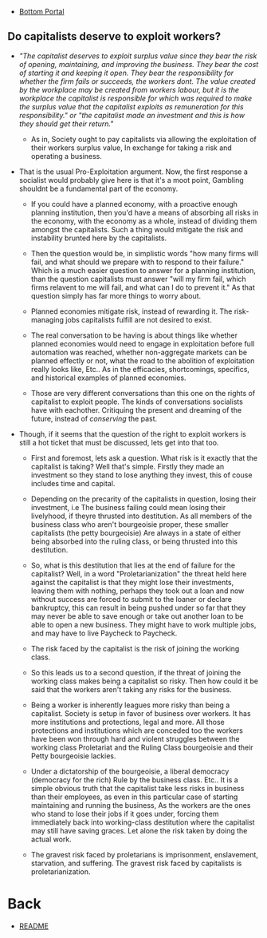 - [Bottom Portal](#Back)

## Do capitalists deserve to exploit workers?

- *"The capitalist deserves to exploit surplus value since they bear the risk of opening, maintaining, and improving the business. They bear the cost of starting it and keeping it open. They bear the responsibility for whether the firm fails or succeeds, the workers dont. The value created by the workplace may be created from workers labour, but it is the workplace the capitalist is responsible for which was required to make the surplus value that the capitalist exploits as remuneration for this responsibility." or "the capitalist made an investment and this is how they should get their return."*
  
  - As in, Society ought to pay capitalists via allowing the exploitation of their workers surplus value, In exchange for taking a risk and operating a business.

- That is the usual Pro-Exploitation argument. Now, the first response a socialist would probably give here is that it's a moot point, Gambling shouldnt be a fundamental part of the economy.
  
  - If you could have a planned economy, with a proactive enough planning institution, then you'd have a means of absorbing all risks in the economy, with the economy as a whole, instead of dividing them amongst the capitalists. Such a thing would mitigate the risk and instability brunted here by the capitalists.
  
  - Then the question would be, in simplistic words "how many firms will fail, and what should we prepare with to respond to their failure." Which is a much easier question to answer for a planning institution, than the question capitalists must answer "will my firm fail, which firms relavent to me will fail, and what can I do to prevent it." As that question simply has far more things to worry about.
  
  - Planned economies mitigate risk, instead of rewarding it. The risk-managing jobs capitalists fulfill are not desired to exist.
  
  - The real conversation to be having is about things like whether planned economies would need to engage in exploitation before full automation was reached, whether non-aggregate markets can be planned effectly or not, what the road to the abolition of exploitation really looks like, Etc.. As in the efficacies, shortcomings, specifics, and historical examples of planned economies.
  
  - Those are very different conversations than this one on the rights of capitalist to exploit people. The kinds of conversations socialists have with eachother. Critiquing the present and dreaming of the future, instead of *conserving* the past.

- Though, if it seems that the question of the right to exploit workers is still a hot ticket that must be discussed, lets get into that too.
  
  - First and foremost, lets ask a question. What risk is it exactly that the capitalist is taking? Well that's simple. Firstly they made an investment so they stand to lose anything they invest, this of couse includes time and capital.
  
  - Depending on the precarity of the capitalists in question, losing their investment, i.e The business failing could mean losing their livelyhood, if theyre thrusted into destitution. As all members of the business class who aren't bourgeoisie proper, these smaller capitalists (the petty bourgeoisie) Are always in a state of either being absorbed into the ruling class, or being thrusted into this destitution.
  
  - So, what is this destitution that lies at the end of failure for the capitalist? Well, in a word "Proletarianization" the threat held here against the capitalist is that they might lose their investments, leaving them with nothing, perhaps they took out a loan and now without success are forced to submit to the loaner or declare bankruptcy, this can result in being pushed under so far that they may never be able to save enough or take out another loan to be able to open a new business. They might have to work multiple jobs, and may have to live Paycheck to Paycheck.
  
  - The risk faced by the capitalist is the risk of joining the working class.
  
  - So this leads us to a second question, if the threat of joining the working class makes being a capitalist so risky. Then how could it be said that the workers aren't taking any risks for the business.
  
  - Being a worker is inherently leagues more risky than being a capitalist. Society is setup in favor of business over workers. It has more institutions and protections, legal and more. All those protections and institutions which are conceded too the workers have been won through hard and violent struggles between the working class Proletariat and the Ruling Class bourgeoisie and their Petty bourgeoisie lackies.
  
  - Under a dictatorship of the bourgeoisie, a liberal democracy (democracy for the rich) Rule by the business class. Etc.. It is a simple obvious truth that the capitalist take less risks in business than their employees, as even in this particular case of starting maintaining and running the business, As the workers are the ones who stand to lose their jobs if it goes under, forcing them immediately back into working-class destitution where the capitalist may still have saving graces. Let alone the risk taken by doing the actual work.
  
  - The gravest risk faced by proletarians is imprisonment, enslavement, starvation, and suffering. The gravest risk faced by capitalists is proletarianization.

# Back

- [README](README.md)

